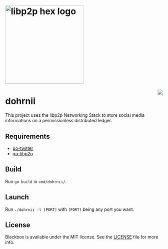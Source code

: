 <h1 align="left">
  <a href="libp2p.io"><img width="250" src="https://github.com/libp2p/libp2p/blob/master/logo/black-bg-2.png?raw=true" alt="libp2p hex logo" /></a>
</h1>
<img align="right" src="https://storage.googleapis.com/dghubble/gopher-on-bird.png">

# dohrnii
This project uses the libp2p Networking Stack to store social media informations on a permissionless distributed ledger.

## Requirements

- [go-twitter](https://github.com/dghubble/go-twitter)
- [go-libp2p](https://github.com/libp2p/go-libp2p)

## Build
Run `go build` in `cmd/dohrnii/`.

## Launch
Run `./dohrnii -l [PORT]` with `[PORT]` being any port you want. 

## License
Blackbox is available under the MIT license. See the [LICENSE](LICENSE) file for more info.